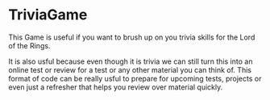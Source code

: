 # TriviaGame
This Game is useful if you want to brush up on you trivia skills for the Lord of the Rings. 

It is also usful because even though it is trivia we can still turn this into an online test or review for a test or any other material you can think of.  This format of code can be really usful to prepare for upcoming tests, projects or even just a refresher that helps you review over material quickly.

